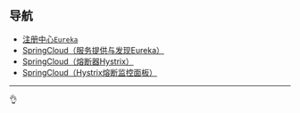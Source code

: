 ## 导航

- [注册中心`Eureka`](https://blog.cayzlh.com/2018/12/16/2018121601/)
- [SpringCloud（服务提供与发现Eureka）](https://blog.cayzlh.com/2018/12/20/2018122001/)
- [SpringCloud（熔断器Hystrix）](https://blog.cayzlh.com/2018/12/22/2018122201/)
- [SpringCloud（Hystrix熔断监控面板）](https://blog.cayzlh.com/2018/12/23/2018122302/)

---

👌

